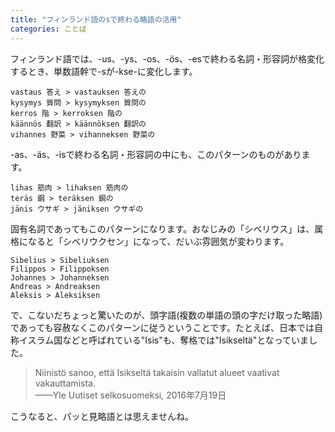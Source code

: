 ```yaml
---
title: "フィンランド語のsで終わる略語の活用"
categories: ことば
---
```


フィンランド語では、-us、-ys、-os、-ös、-esで終わる名詞・形容詞が格変化するとき、単数語幹で-sが-kse-に変化します。

    vastaus 答え > vastauksen 答えの
    kysymys 質問 > kysymyksen 質問の
    kerros 階 > kerroksen 階の
    käännös 翻訳 > käännöksen 翻訳の
    vihannes 野菜 > vihanneksen 野菜の

-as、-äs、-isで終わる名詞・形容詞の中にも、このパターンのものがあります。

    lihas 筋肉 > lihaksen 筋肉の
    teräs 鋼 > teräksen 鋼の
    jänis ウサギ > jäniksen ウサギの

固有名詞であってもこのパターンになります。おなじみの「シベリウス」は、属格になると「シベリウクセン」になって、だいぶ雰囲気が変わります。

    Sibelius > Sibeliuksen
    Filippos > Filippoksen
    Johannes > Johanneksen
    Andreas > Andreaksen
    Aleksis > Aleksiksen

で、こないだちょっと驚いたのが、頭字語(複数の単語の頭の字だけ取った略語)であっても容赦なくこのパターンに従うということです。たとえば、日本では自称イスラム国などと呼ばれている"Isis"も、奪格では"Isikseltä"となっていました。

> Niinistö sanoo, että Isikseltä takaisin vallatut alueet vaativat vakauttamista.  
> ——Yle Uutiset selkosuomeksi, 2016年7月19日

こうなると、パッと見略語とは思えませんね。
